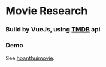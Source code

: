 # Movie Research


### Build by VueJs, using [TMDB](https://developers.themoviedb.org/3/getting-started/introduction) api



### Demo
See [hoanthuimovie](https://hoanthuimovie.netlify.app/).
